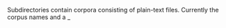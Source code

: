 Subdirectories contain corpora consisting of plain-text files.
Currently the corpus names and a <chapter>_<title> format is assumed by the codestemmers.py.